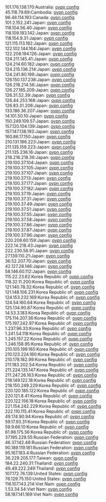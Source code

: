 101.176.138.170:Australia: [ovpn config](vpn/101_176_138_170.ovpn)  
45.118.79.69:Cambodia: [ovpn config](vpn/45_118_79_69.ovpn)  
96.48.114.193:Canada: [ovpn config](vpn/96_48_114_193.ovpn)  
101.2.152.241:Japan: [ovpn config](vpn/101_2_152_241.ovpn)  
118.104.56.40:Japan: [ovpn config](vpn/118_104_56_40.ovpn)  
118.109.183.142:Japan: [ovpn config](vpn/118_109_183_142.ovpn)  
118.154.9.31:Japan: [ovpn config](vpn/118_154_9_31.ovpn)  
121.115.113.182:Japan: [ovpn config](vpn/121_115_113_182.ovpn)  
122.102.144.164:Japan: [ovpn config](vpn/122_102_144_164.ovpn)  
122.208.194.126:Japan: [ovpn config](vpn/122_208_194_126.ovpn)  
124.211.145.41:Japan: [ovpn config](vpn/124_211_145_41.ovpn)  
124.214.60.182:Japan: [ovpn config](vpn/124_214_60_182.ovpn)  
124.215.136.214:Japan: [ovpn config](vpn/124_215_136_214.ovpn)  
124.241.80.199:Japan: [ovpn config](vpn/124_241_80_199.ovpn)  
126.150.137.238:Japan: [ovpn config](vpn/126_150_137_238.ovpn)  
126.218.214.56:Japan: [ovpn config](vpn/126_218_214_56.ovpn)  
126.27.185.209:Japan: [ovpn config](vpn/126_27_185_209.ovpn)  
126.31.52.39:Japan: [ovpn config](vpn/126_31_52_39.ovpn)  
126.44.253.168:Japan: [ovpn config](vpn/126_44_253_168.ovpn)  
126.83.31.206:Japan: [ovpn config](vpn/126_83_31_206.ovpn)  
133.186.36.207:Japan: [ovpn config](vpn/133_186_36_207.ovpn)  
14.101.50.10:Japan: [ovpn config](vpn/14_101_50_10.ovpn)  
150.249.109.57:Japan: [ovpn config](vpn/150_249_109_57.ovpn)  
157.120.104.139:Japan: [ovpn config](vpn/157_120_104_139.ovpn)  
157.147.138.193:Japan: [ovpn config](vpn/157_147_138_193.ovpn)  
160.86.17.150:Japan: [ovpn config](vpn/160_86_17_150.ovpn)  
210.131.186.223:Japan: [ovpn config](vpn/210_131_186_223.ovpn)  
211.135.159.223:Japan: [ovpn config](vpn/211_135_159_223.ovpn)  
211.135.236.16:Japan: [ovpn config](vpn/211_135_236_16.ovpn)  
218.216.218.36:Japan: [ovpn config](vpn/218_216_218_36.ovpn)  
219.100.37.104:Japan: [ovpn config](vpn/219_100_37_104.ovpn)  
219.100.37.105:Japan: [ovpn config](vpn/219_100_37_105.ovpn)  
219.100.37.107:Japan: [ovpn config](vpn/219_100_37_107.ovpn)  
219.100.37.13:Japan: [ovpn config](vpn/219_100_37_13.ovpn)  
219.100.37.177:Japan: [ovpn config](vpn/219_100_37_177.ovpn)  
219.100.37.182:Japan: [ovpn config](vpn/219_100_37_182.ovpn)  
219.100.37.19:Japan: [ovpn config](vpn/219_100_37_19.ovpn)  
219.100.37.31:Japan: [ovpn config](vpn/219_100_37_31.ovpn)  
219.100.37.49:Japan: [ovpn config](vpn/219_100_37_49.ovpn)  
219.100.37.51:Japan: [ovpn config](vpn/219_100_37_51.ovpn)  
219.100.37.55:Japan: [ovpn config](vpn/219_100_37_55.ovpn)  
219.100.37.58:Japan: [ovpn config](vpn/219_100_37_58.ovpn)  
219.100.37.86:Japan: [ovpn config](vpn/219_100_37_86.ovpn)  
219.100.37.87:Japan: [ovpn config](vpn/219_100_37_87.ovpn)  
219.100.37.96:Japan: [ovpn config](vpn/219_100_37_96.ovpn)  
220.208.60.159:Japan: [ovpn config](vpn/220_208_60_159.ovpn)  
222.14.218.43:Japan: [ovpn config](vpn/222_14_218_43.ovpn)  
222.230.56.91:Japan: [ovpn config](vpn/222_230_56_91.ovpn)  
27.139.110.21:Japan: [ovpn config](vpn/27_139_110_21.ovpn)  
36.52.207.70:Japan: [ovpn config](vpn/36_52_207_70.ovpn)  
42.127.28.146:Japan: [ovpn config](vpn/42_127_28_146.ovpn)  
58.146.60.112:Japan: [ovpn config](vpn/58_146_60_112.ovpn)  
115.22.23.62:Korea Republic of: [ovpn config](vpn/115_22_23_62.ovpn)  
118.32.11.200:Korea Republic of: [ovpn config](vpn/118_32_11_200.ovpn)  
121.140.78.32:Korea Republic of: [ovpn config](vpn/121_140_78_32.ovpn)  
121.148.106.231:Korea Republic of: [ovpn config](vpn/121_148_106_231.ovpn)  
124.153.232.169:Korea Republic of: [ovpn config](vpn/124_153_232_169.ovpn)  
124.54.160.64:Korea Republic of: [ovpn config](vpn/124_54_160_64.ovpn)  
125.134.90.87:Korea Republic of: [ovpn config](vpn/125_134_90_87.ovpn)  
14.53.3.183:Korea Republic of: [ovpn config](vpn/14_53_3_183.ovpn)  
175.114.207.36:Korea Republic of: [ovpn config](vpn/175_114_207_36.ovpn)  
175.197.242.97:Korea Republic of: [ovpn config](vpn/175_197_242_97.ovpn)  
1.237.96.33:Korea Republic of: [ovpn config](vpn/1_237_96_33.ovpn)  
1.241.54.118:Korea Republic of: [ovpn config](vpn/1_241_54_118.ovpn)  
1.245.157.22:Korea Republic of: [ovpn config](vpn/1_245_157_22.ovpn)  
1.246.158.95:Korea Republic of: [ovpn config](vpn/1_246_158_95.ovpn)  
210.105.199.165:Korea Republic of: [ovpn config](vpn/210_105_199_165.ovpn)  
210.123.224.160:Korea Republic of: [ovpn config](vpn/210_123_224_160.ovpn)  
210.178.182.99:Korea Republic of: [ovpn config](vpn/210_178_182_99.ovpn)  
211.183.202.54:Korea Republic of: [ovpn config](vpn/211_183_202_54.ovpn)  
211.224.135.147:Korea Republic of: [ovpn config](vpn/211_224_135_147.ovpn)  
211.247.26.163:Korea Republic of: [ovpn config](vpn/211_247_26_163.ovpn)  
218.149.122.18:Korea Republic of: [ovpn config](vpn/218_149_122_18.ovpn)  
218.150.249.229:Korea Republic of: [ovpn config](vpn/218_150_249_229.ovpn)  
220.120.185.122:Korea Republic of: [ovpn config](vpn/220_120_185_122.ovpn)  
220.121.8.41:Korea Republic of: [ovpn config](vpn/220_121_8_41.ovpn)  
220.122.156.18:Korea Republic of: [ovpn config](vpn/220_122_156_18.ovpn)  
221.154.242.229:Korea Republic of: [ovpn config](vpn/221_154_242_229.ovpn)  
222.110.115.41:Korea Republic of: [ovpn config](vpn/222_110_115_41.ovpn)  
49.174.90.94:Korea Republic of: [ovpn config](vpn/49_174_90_94.ovpn)  
59.17.93.31:Korea Republic of: [ovpn config](vpn/59_17_93_31.ovpn)  
59.9.66.10:Korea Republic of: [ovpn config](vpn/59_9_66_10.ovpn)  
61.98.175.56:Korea Republic of: [ovpn config](vpn/61_98_175_56.ovpn)  
37.195.229.55:Russian Federation: [ovpn config](vpn/37_195_229_55.ovpn)  
46.37.142.46:Russian Federation: [ovpn config](vpn/46_37_142_46.ovpn)  
90.189.119.181:Russian Federation: [ovpn config](vpn/90_189_119_181.ovpn)  
95.167.183.4:Russian Federation: [ovpn config](vpn/95_167_183_4.ovpn)  
36.229.205.177:Taiwan: [ovpn config](vpn/36_229_205_177.ovpn)  
184.22.240.31:Thailand: [ovpn config](vpn/184_22_240_31.ovpn)  
49.49.222.249:Thailand: [ovpn config](vpn/49_49_222_249.ovpn)  
107.172.76.139:United States: [ovpn config](vpn/107_172_76_139.ovpn)  
76.129.75.150:United States: [ovpn config](vpn/76_129_75_150.ovpn)  
116.107.143.214:Viet Nam: [ovpn config](vpn/116_107_143_214.ovpn)  
1.53.34.54:Viet Nam: [ovpn config](vpn/1_53_34_54.ovpn)  
58.187.141.169:Viet Nam: [ovpn config](vpn/58_187_141_169.ovpn)  
